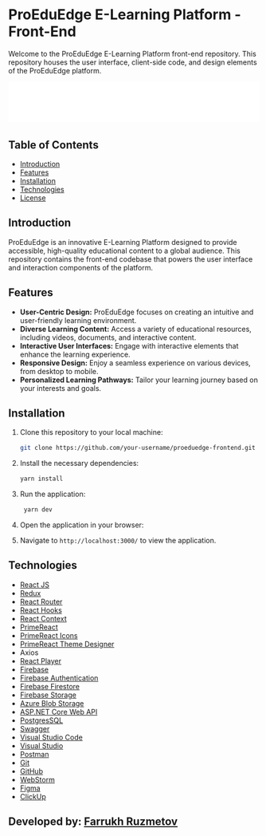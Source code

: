 # ProEduEdge E-Learning Platform - Front-End

Welcome to the ProEduEdge E-Learning Platform front-end repository. This repository houses the user interface, client-side code, and design elements of the ProEduEdge platform.

![ProEduEdge Logo](src/assets/images/logo-white.png)

## Table of Contents

- [Introduction](#introduction)
- [Features](#features)
- [Installation](#installation)
- [Technologies](#technologies)
- [License](#license)

## Introduction

ProEduEdge is an innovative E-Learning Platform designed to provide accessible, high-quality educational content to a global audience. This repository contains the front-end codebase that powers the user interface and interaction components of the platform.

## Features

- **User-Centric Design:** ProEduEdge focuses on creating an intuitive and user-friendly learning environment.
- **Diverse Learning Content:** Access a variety of educational resources, including videos, documents, and interactive content.
- **Interactive User Interfaces:** Engage with interactive elements that enhance the learning experience.
- **Responsive Design:** Enjoy a seamless experience on various devices, from desktop to mobile.
- **Personalized Learning Pathways:** Tailor your learning journey based on your interests and goals.

## Installation

1. Clone this repository to your local machine:

   ```bash
   git clone https://github.com/your-username/proeduedge-frontend.git
    ```
2. Install the necessary dependencies:

   ```bash
   yarn install
   ```
3. Run the application:

   ```bash
    yarn dev
    ```
4. Open the application in your browser:
5. Navigate to `http://localhost:3000/` to view the application.

## Technologies
- [React JS](https://reactjs.org/)
- [Redux](https://redux.js.org/)
- [React Router](https://reactrouter.com/)
- [React Hooks](https://reactjs.org/docs/hooks-intro.html)
- [React Context](https://reactjs.org/docs/context.html)
- [PrimeReact](https://www.primefaces.org/primereact/)
- [PrimeReact Icons](https://www.primefaces.org/primereact/showcase/#/icons)
- [PrimeReact Theme Designer](https://www.primefaces.org/designer/primereact)
- Axios
- [React Player](https://www.npmjs.com/package/react-player)
- [Firebase](https://firebase.google.com/)
- [Firebase Authentication](https://firebase.google.com/docs/auth)
- [Firebase Firestore](https://firebase.google.com/docs/firestore)
- [Firebase Storage](https://firebase.google.com/docs/storage)
- [Azure Blob Storage](https://azure.microsoft.com/en-us/services/storage/blobs/)
- [ASP.NET Core Web API](https://docs.microsoft.com/en-us/aspnet/core/web-api/?view=aspnetcore-6.0)
- [PostgresSQL](https://www.postgresql.org/)
- [Swagger](https://swagger.io/)
- [Visual Studio Code](https://code.visualstudio.com/)
- [Visual Studio](https://visualstudio.microsoft.com/)
- [Postman](https://www.postman.com/)
- [Git](https://git-scm.com/)
- [GitHub](https://github.com/)
- [WebStorm](https://www.jetbrains.com/webstorm/)
- [Figma](https://www.figma.com/)
- [ClickUp](https://clickup.com/)

## Developed by: [Farrukh Ruzmetov](https://github.com/ruzfardev/)
